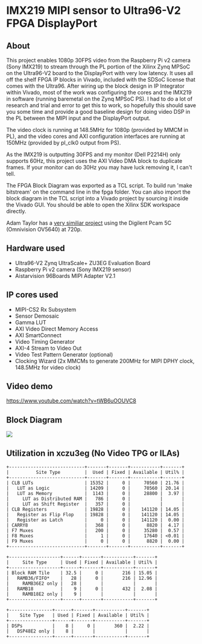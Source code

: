 # IMX219 MIPI sensor to Ultra96-V2 FPGA DisplayPort

## About
This project enables 1080p 30FPS video from the Raspberry Pi v2 camera (Sony IMX219) to stream through the PL portion of the Xilinx Zynq MPSoC on the Ultra96-V2 board to the DisplayPort with very low latency. It uses all off the shelf FPGA IP blocks in Vivado, included with the SDSoC license that comes with the Ultra96. After wiring up the block design in IP Integrator within Vivado, most of the work was configuring the cores and the IMX219 in software (running baremetal on the Zynq MPSoC PS). I had to do a lot of research and trial and error to get this to work, so hopefully this should save you some time and provide a good baseline design for doing video DSP in the PL between the MIPI input and the DisplayPort output.

The video clock is running at 148.5MHz for 1080p (provided by MMCM in PL), and the video cores and AXI configuration interfaces are running at 150MHz (provided by pl_clk0 output from PS).

As the IMX219 is outputting 30FPS and my monitor (Dell P2214H) only supports 60Hz, this project uses the AXI Video DMA block to duplicate frames. If your monitor can do 30Hz you may have luck removing it, I can't tell. 

The FPGA Block Diagram was exported as a TCL script. To build run 'make bitstream' on the command line in the fpga folder. You can also import the block diagram in the TCL script into a Vivado project by sourcing it inside the Vivado GUI. You should be able to open the Xilinx SDK workspace directly.

Adam Taylor has a <a href="https://www.hackster.io/adam-taylor/mipi-procesing-with-ultra96-777721">very similiar project</a> using the Digilent Pcam 5C (Omnivision OV5640) at 720p.

## Hardware used
* Ultra96-V2 Zynq UltraScale+ ZU3EG Evaluation Board
* Raspberry Pi v2 camera (Sony IMX219 sensor)
* Aistarvision 96Boards MIPI Adapter V2.1

## IP cores used
* MIPI-CS2 Rx Subsystem
* Sensor Demosaic
* Gamma LUT
* AXI Video Direct Memory Access
* AXI SmartConnect
* Video Timing Generator
* AXI-4 Stream to Video Out
* Video Test Pattern Generator (optional)
* Clocking Wizard (2x MMCMs to generate 200MHz for MIPI DPHY clock, 148.5MHz for video clock)

## Video demo
https://www.youtube.com/watch?v=tWB6uOOUVC8

## Block Diagram
<img src="https://i.imgur.com/w5njlpG.png">

## Utilization in xczu3eg (No Video TPG or ILAs)
    +----------------------------+-------+-------+-----------+-------+
    |          Site Type         |  Used | Fixed | Available | Util% |
    +----------------------------+-------+-------+-----------+-------+
    | CLB LUTs                   | 15352 |     0 |     70560 | 21.76 |
    |   LUT as Logic             | 14209 |     0 |     70560 | 20.14 |
    |   LUT as Memory            |  1143 |     0 |     28800 |  3.97 |
    |     LUT as Distributed RAM |   786 |     0 |           |       |
    |     LUT as Shift Register  |   357 |     0 |           |       |
    | CLB Registers              | 19828 |     0 |    141120 | 14.05 |
    |   Register as Flip Flop    | 19828 |     0 |    141120 | 14.05 |
    |   Register as Latch        |     0 |     0 |    141120 |  0.00 |
    | CARRY8                     |   368 |     0 |      8820 |  4.17 |
    | F7 Muxes                   |   200 |     0 |     35280 |  0.57 |
    | F8 Muxes                   |     1 |     0 |     17640 | <0.01 |
    | F9 Muxes                   |     0 |     0 |      8820 |  0.00 |
    +----------------------------+-------+-------+-----------+-------+
    
    +-------------------+------+-------+-----------+-------+
    |     Site Type     | Used | Fixed | Available | Util% |
    +-------------------+------+-------+-----------+-------+
    | Block RAM Tile    | 32.5 |     0 |       216 | 15.05 |
    |   RAMB36/FIFO*    |   28 |     0 |       216 | 12.96 |
    |     RAMB36E2 only |   28 |       |           |       |
    |   RAMB18          |    9 |     0 |       432 |  2.08 |
    |     RAMB18E2 only |    9 |       |           |       |
    +-------------------+------+-------+-----------+-------+
    
    +----------------+------+-------+-----------+-------+
    |    Site Type   | Used | Fixed | Available | Util% |
    +----------------+------+-------+-----------+-------+
    | DSPs           |    8 |     0 |       360 |  2.22 |
    |   DSP48E2 only |    8 |       |           |       |
    +----------------+------+-------+-----------+-------+
